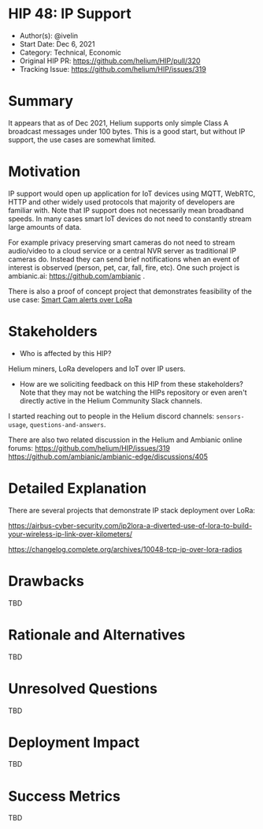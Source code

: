 # HIP 48: IP Support

- Author(s): @ivelin
- Start Date: Dec 6, 2021
- Category: Technical, Economic
- Original HIP PR: <https://github.com/helium/HIP/pull/320>
- Tracking Issue: <https://github.com/helium/HIP/issues/319>

# Summary

It appears that as of Dec 2021, Helium supports only simple Class A broadcast messages under 100 bytes. This is a good start, but without IP support, the use cases are somewhat limited.

# Motivation

IP support would open up application for IoT devices using MQTT, WebRTC, HTTP and other widely used protocols that majority of developers are familiar with. Note that IP support does not necessarily mean broadband speeds. In many cases smart IoT devices do not need to constantly stream large amounts of data.

For example privacy preserving smart cameras do not need to stream audio/video to a cloud service or a central NVR server as traditional IP cameras do. Instead they can send brief notifications when an event of interest is observed (person, pet, car, fall, fire, etc). One such project is ambianic.ai: <https://github.com/ambianic> .

There is also a proof of concept project that demonstrates feasibility of the use case: [Smart Cam alerts over LoRa](https://hackaday.io/project/162667-lora-neural-network-security-system)

# Stakeholders

- Who is affected by this HIP?

Helium miners, LoRa developers and IoT over IP users.

- How are we soliciting feedback on this HIP from these stakeholders? Note that
  they may not be watching the HIPs repository or even aren't directly active in
  the Helium Community Slack channels.

I started reaching out to people in the Helium discord channels: `sensors-usage`, `questions-and-answers`.

There are also two related discussion in the Helium and Ambianic online forums:
<https://github.com/helium/HIP/issues/319>
<https://github.com/ambianic/ambianic-edge/discussions/405>

# Detailed Explanation

There are several projects that demonstrate IP stack deployment over LoRa:

<https://airbus-cyber-security.com/ip2lora-a-diverted-use-of-lora-to-build-your-wireless-ip-link-over-kilometers/>

<https://changelog.complete.org/archives/10048-tcp-ip-over-lora-radios>

# Drawbacks

TBD

# Rationale and Alternatives

TBD

# Unresolved Questions

TBD

# Deployment Impact

TBD

# Success Metrics

TBD
